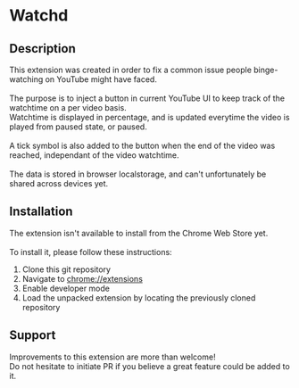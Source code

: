 # Watchd

## Description

This extension was created in order to fix a common issue people binge-watching on YouTube might have faced.<br>
<br>
The purpose is to inject a button in current YouTube UI to keep track of the watchtime on a per video basis.<br>
Watchtime is displayed in percentage, and is updated everytime the video is played from paused state, or paused.<br>
<br>
A tick symbol is also added to the button when the end of the video was reached, independant of the video watchtime.<br>
<br>
The data is stored in browser localstorage, and can't unfortunately be shared across devices yet.<br>

## Installation

The extension isn't available to install from the Chrome Web Store yet.<br>
<br>
To install it, please follow these instructions:
1. Clone this git repository
2. Navigate to <chrome://extensions>
3. Enable developer mode
4. Load the unpacked extension by locating the previously cloned repository

## Support

Improvements to this extension are more than welcome!<br>
Do not hesitate to initiate PR if you believe a great feature could be added to it.



